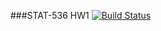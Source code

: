 ###STAT-536 HW1
[![Build Status](https://travis-ci.com/DavidKelly94/536-HW1.svg?branch=master)](https://travis-ci.com/DavidKelly94/536-HW1)
